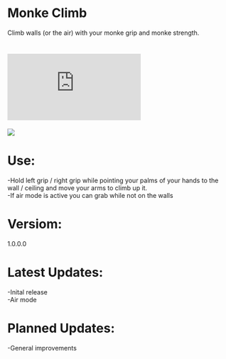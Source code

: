 # Monke Climb
Climb walls (or the air) with your monke grip and monke strength.

# ![DOWNLOAD](https://github.com/TrueTamashii/MonkeClimb/blob/main/Code/MonkeClimb.dll?raw=true)

![](https://github.com/TrueTamashii/MonkeClimb/blob/73c877725e1457682ab2a8eb0173c539f439c605/Animated%20GIF-downsized_large%20(1).gif)

# Use:
-Hold left grip / right grip while pointing your palms of your hands to the wall / ceiling and move your arms to climb up it.
</br>-If air mode is active you can grab while not on the walls

# Versiom:
1.0.0.0

# Latest Updates:
-Inital release
</br>-Air mode

# Planned Updates:
-General improvements

